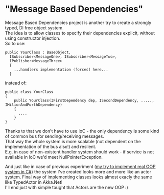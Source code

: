 # "Message Based Dependencies"
Message Based Dependencies project is another try to create a strongly typed, DI free object system.  
The idea is to allow classes to specify their dependencies explicit, without using constructor injection.  
So to use:  
```
public YourClass : BaseObject,   
  ISubscriber<MessageOne>, ISubscriber<MessageTwo>,  
  IPublisher<MessageThree> 
  {   
    ...handlers implementation (forced) here...  
  }  
```
instead of:  
```
public class YourClass   
{  
    public YourClass(IFirstDependency dep, ISecondDependency, ....., IMilionAndForthDependency)  
    {  
      ....  
    }  
}
```

Thanks to that we don't have to use IoC - the only dependency is some kind of common bus for sending/receiving messages.  
That way the whole system is more scalable (not dependent on the implementation of the bus also!) and resilent.  
E.g. in case of non-existent handler system should work - if service is not available in IoC we'd meet NullPointerException.

And just like in case of previous experiment ([my try to implement real OOP system in C#](https://github.com/lemmit/RealOOP)) 
the system I've created looks more and more like an actor system. 
Final way of implementing classes looks almost exacly the same like TypedActor in Akka.Net!  
I'll end just with simple tought that Actors are the new OOP :)
